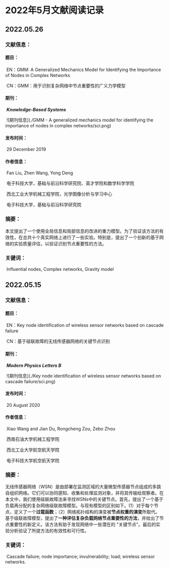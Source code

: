 # 2022年5月文献阅读记录

## 2022.05.26

### 文献信息：

#### 	题目：

​		EN：GMM: A Generalized Mechanics Model for Identifying the Importance of Nodes in Complex Networks

​		CN：GMM：用于识别复杂网络中节点重要性的广义力学模型

#### 	期刊：

​		***Knowledge-Based Systems***

​		![期刊信息](./GMM - A generalized mechanics model for identifying the importance of nodes in complex networks/sci.png)

#### 	发布时间：

​		29 December 2019 

#### 	作者信息：

​		Fan Liu, Zhen Wang, Yong Deng

​		电子科技大学，基础与前沿科学研究院、英才学院和数学科学学院

​		西北工业大学机械工程学院，光学图像分析与学习中心

​		电子科技大学，基础与前沿科学研究院

### 摘要：

​	本文提出了一个使用全局信息和局部信息的改进的重力模型。为了验证该方法的有效性，在总共十个真实网络上进行了一些实验。特别是，提出了一个创新的基于网络的实验质量评估，以验证识别节点重要性的方法。

### 关键词：

​	Influential nodes, Complex networks, Gravity model

## 2022.05.15

### 文献信息：

#### 	题目：

​		EN：Key node identification of wireless sensor networks based on cascade failure

​		CN：基于级联故障的无线传感器网络的关键节点识别

#### 	期刊：

​		***Modern Physics Letters B***

​		![期刊信息](./Key node identification of wireless sensor networks based on cascade failure/sci.png)

#### 	发布时间：

​		20 August 2020

#### 	作者信息：

​		Xiao Wang and Jian Du, Rongcheng Zou, Zebo Zhou

​		西南石油大学机械工程学院

​		西北工业大学航空航天学院

​		电子科技大学航空航天学院

### 摘要：

​	无线传感器网络（WSN）是由部署在监测区域的大量微型传感器节点组成的多跳自组织网络。它们可以协同感知、收集和处理监测对象，并将其传输给观察者。在本文中，我们使用级联故障法来寻找WSNs中的关键节点。首先，提出了一个基于负载再分配的复杂网络级联故障模型。与现有模型的区别如下。(1）对于每个节点，定义了一个**过载函数**；（2）网络拓扑结构的演变被**节点权重的演变**所取代。基于级联故障模型，提出了**一种评估复杂负载网络节点重要性的方法**，并给出了节点重要性的新定义。该方法有助于发现网络中一些潜在的 "关键节点"。最后的实验分析验证了所提方法的有效性和可行性。

### 关键词：

​	Cascade failure; node importance; invulnerability; load; wireless sensor networks.